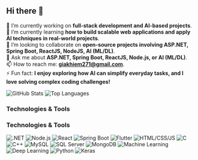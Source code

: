 ## Hi there 👋


<!--**giakhiem03/giakhiem03** is a ✨ _special_ ✨ repository because its `README.md` (this file) appears on your GitHub profile.

Here are some ideas to get you started:
-->
🔭 I’m currently working on **full-stack development and AI-based projects**.  
🌱 I’m currently learning **how to build scalable web applications and apply AI techniques in real-world projects**.  
👯 I’m looking to collaborate on **open-source projects involving ASP.NET, Spring Boot, ReactJS, NodeJS, AI (ML/DL)**.  <!--🤔 I’m looking for help with **optimizing AI models for real-world deployment and learning DevOps practices**.  -->  
💬 Ask me about **ASP.NET, Spring Boot, ReactJS, Node.js, or AI (ML/DL)**.  
📫 How to reach me: **giakhiem271@gmail.com**.  
⚡ Fun fact: **I enjoy exploring how AI can simplify everyday tasks, and I love solving complex coding challenges!**  


![GitHub Stats](https://github-readme-stats.vercel.app/api?username=giakhiem03&show_icons=true&theme=radical)
![Top Languages](https://github-readme-stats.vercel.app/api/top-langs/?username=giakhiem03&layout=compact&theme=radical)


### Technologies & Tools
### Technologies & Tools
![.NET](https://skillicons.dev/icons?i=dotnet) ![Node.js](https://skillicons.dev/icons?i=nodejs) ![React](https://skillicons.dev/icons?i=react)
![Spring Boot](https://skillicons.dev/icons?i=spring) ![Flutter](https://skillicons.dev/icons?i=flutter)
![HTML/CSS/JS](https://skillicons.dev/icons?i=html,css,js)
![C](https://skillicons.dev/icons?i=c) ![C++](https://skillicons.dev/icons?i=cpp)
![MySQL](https://skillicons.dev/icons?i=mysql) ![SQL Server](https://skillicons.dev/icons?i=mssql) ![MongoDB](https://skillicons.dev/icons?i=mongodb)
![Machine Learning](https://skillicons.dev/icons?i=ml) ![Deep Learning](https://skillicons.dev/icons?i=dl) ![Python](https://skillicons.dev/icons?i=python)
![Keras](https://skillicons.dev/icons?i=keras)







